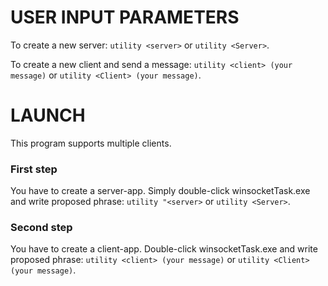 # USER INPUT PARAMETERS
To create a new server: `utility <server>` or `utility <Server>`.

To create a new client and send a message: `utility <client> (your message)` or `utility <Client> (your message)`.

# LAUNCH

This program supports multiple clients. 

### First step
You have to create a server-app. Simply double-click winsocketTask.exe and write 
proposed phrase: `utility "<server>` or `utility <Server>`.

### Second step 
You have to create a client-app. Double-click winsocketTask.exe and write proposed phrase:
`utility <client> (your message)` or `utility <Client> (your message)`.
